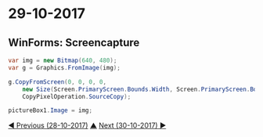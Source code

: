 # 29-10-2017

## WinForms: Screencapture
```csharp
var img = new Bitmap(640, 480);
var g = Graphics.FromImage(img);

g.CopyFromScreen(0, 0, 0, 0,
    new Size(Screen.PrimaryScreen.Bounds.Width, Screen.PrimaryScreen.Bounds.Height),
    CopyPixelOperation.SourceCopy);

pictureBox1.Image = img;
```

[◀ Previous (28-10-2017)](https://github.com/humayuns/Workspace/blob/master/Diary/2017/October/28/notebook.md) [▲](https://github.com/humayuns/Workspace/tree/master/Diary/2017/October)
[Next (30-10-2017) ▶](https://github.com/humayuns/Workspace/blob/master/Diary/2017/October/30/notebook.md)